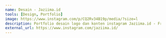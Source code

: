```yaml
---
name: Desain - Jaziima.id
tools: [Design, Portfolio]
image: https://www.instagram.com/p/CQ2Rv34B19p/media/?size=l
description: Portfolio desain logo dan konten instagram Jaziima.id - French Khimar & Gamis.
external_url: https://www.instagram.com/jaziima.id/
---
```

